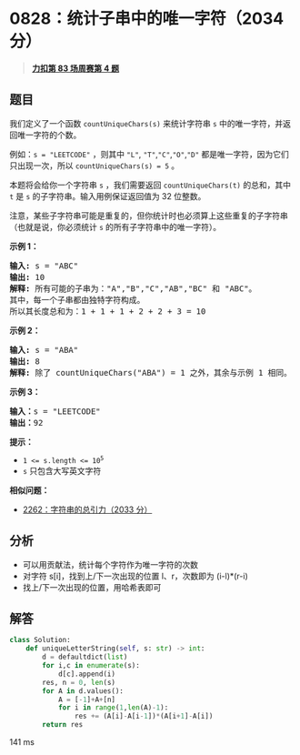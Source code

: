 # 0828：统计子串中的唯一字符（2034 分）


> <u>**[力扣第 83 场周赛第 4 题](https://leetcode.cn/problems/count-unique-characters-of-all-substrings-of-a-given-string/)**</u>

## 题目

<p>我们定义了一个函数 <code>countUniqueChars(s)</code> 来统计字符串 <code>s</code> 中的唯一字符，并返回唯一字符的个数。</p>

<p>例如：<code>s = "LEETCODE"</code> ，则其中 <code>"L"</code>, <code>"T"</code>,<code>"C"</code>,<code>"O"</code>,<code>"D"</code> 都是唯一字符，因为它们只出现一次，所以 <code>countUniqueChars(s) = 5</code> 。</p>

<p>本题将会给你一个字符串 <code>s</code> ，我们需要返回 <code>countUniqueChars(t)</code> 的总和，其中 <code>t</code> 是 <code>s</code> 的子字符串。输入用例保证返回值为 32 位整数。</p>

<p>注意，某些子字符串可能是重复的，但你统计时也必须算上这些重复的子字符串（也就是说，你必须统计 <code>s</code> 的所有子字符串中的唯一字符）。</p>



<p><strong class="example">示例 1：</strong></p>

<pre>
<strong>输入: </strong>s = "ABC"
<strong>输出: </strong>10
<strong>解释:</strong> 所有可能的子串为："A","B","C","AB","BC" 和 "ABC"。
其中，每一个子串都由独特字符构成。
所以其长度总和为：1 + 1 + 1 + 2 + 2 + 3 = 10
</pre>

<p><strong class="example">示例 2：</strong></p>

<pre>
<strong>输入: </strong>s = "ABA"
<strong>输出: </strong>8
<strong>解释: </strong>除了 countUniqueChars("ABA") = 1 之外，其余与示例 1 相同。
</pre>

<p><strong class="example">示例 3：</strong></p>

<pre>
<strong>输入：</strong>s = "LEETCODE"
<strong>输出：</strong>92
</pre>



<p><strong>提示：</strong></p>

<ul>
<li><code>1 &lt;= s.length &lt;= 10<sup>5</sup></code></li>
<li><code>s</code> 只包含大写英文字符</li>
</ul>


**相似问题：**
- [2262：字符串的总引力（2033 分）](/leetcode/2262)


## 分析

- 可以用贡献法，统计每个字符作为唯一字符的次数
- 对字符 s[i]，找到上/下一次出现的位置 l、r，次数即为 (i-l)*(r-i)
- 找上/下一次出现的位置，用哈希表即可

## 解答

```python
class Solution:
    def uniqueLetterString(self, s: str) -> int:
        d = defaultdict(list)
        for i,c in enumerate(s):
            d[c].append(i)
        res, n = 0, len(s)
        for A in d.values():
            A = [-1]+A+[n]
            for i in range(1,len(A)-1):
                res += (A[i]-A[i-1])*(A[i+1]-A[i])
        return res
```
141 ms

